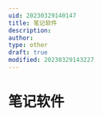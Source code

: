 ```yaml
---
uid: 20230329140147
title: 笔记软件
description: 
author: 
type: other
draft: true
modified: 20230329143227
---
```


# 笔记软件